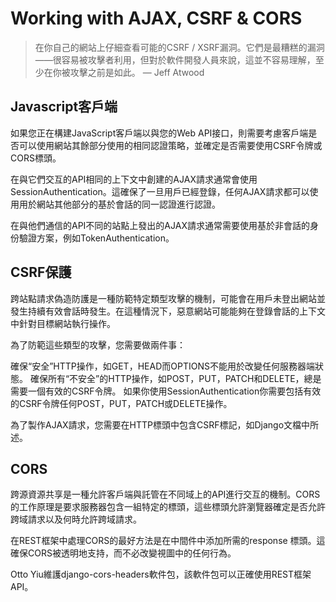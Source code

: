 # Working with AJAX, CSRF & CORS
> 在你自己的網站上仔細查看可能的CSRF / XSRF漏洞。它們是最糟糕的漏洞——很容易被攻擊者利用，但對於軟件開發人員來說，這並不容易理解，至少在你被攻擊之前是如此。
> — Jeff Atwood

## Javascript客戶端
如果您正在構建JavaScript客戶端以與您的Web API接口，則需要考慮客戶端是否可以使用網站其餘部分使用的相同認證策略，並確定是否需要使用CSRF令牌或CORS標頭。

在與它們交互的API相同的上下文中創建的AJAX請求通常會使用SessionAuthentication。這確保了一旦用戶已經登錄，任何AJAX請求都可以使用用於網站其他部分的基於會話的同一認證進行認證。

在與他們通信的API不同的站點上發出的AJAX請求通常需要使用基於非會話的身份驗證方案，例如TokenAuthentication。

## CSRF保護
跨站點請求偽造防護是一種防範特定類型攻擊的機制，可能會在用戶未登出網站並發生持續有效會話時發生。在這種情況下，惡意網站可能能夠在登錄會話的上下文中針對目標網站執行操作。

為了防範這些類型的攻擊，您需要做兩件事：

確保“安全”HTTP操作，如GET，HEAD而OPTIONS不能用於改變任何服務器端狀態。
確保所有“不安全”的HTTP操作，如POST，PUT，PATCH和DELETE，總是需要一個有效的CSRF令牌。
如果你使用SessionAuthentication你需要包括有效的CSRF令牌任何POST，PUT，PATCH或DELETE操作。

為了製作AJAX請求，您需要在HTTP標頭中包含CSRF標記，如Django文檔中所述。

## CORS
跨源資源共享是一種允許客戶端與託管在不同域上的API進行交互的機制。CORS的工作原理是要求服務器包含一組特定的標頭，這些標頭允許瀏覽器確定是否允許跨域請求以及何時允許跨域請求。

在REST框架中處理CORS的最好方法是在中間件中添加所需的response 標頭。這確保CORS被透明地支持，而不必改變視圖中的任何行為。

Otto Yiu維護django-cors-headers軟件包，該軟件包可以正確使用REST框架API。